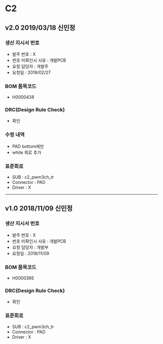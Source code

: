 # C2

## v2.0 2019/03/18 신민정

### 생산 지시서 번호
* 발주 번호 : X
* 번호 미확인시 사유 : 개발PCB
* 요청 담당자 : 개발주
* 요청일 : 2019/02/27

###  BOM 품목코드
* H0000438

### DRC(Design Rule Check)
* 확인

### 수정 내역
* PAD bottom에만
* white 회로 추가

### 표준회로
* SUB : c2_pwm3ch_tr
* Connector : PAD 
* Driver :  X

----------

## v1.0 2018/11/09 신민정

### 생산 지시서 번호
* 발주 번호 : X
* 번호 미확인시 사유 : 개발PCB
* 요청 담당자 : 개발부
* 요청일 : 2018/11/09

###  BOM 품목코드
* H0000365

### DRC(Design Rule Check)
* 확인

### 표준회로
* SUB : c2_pwm3ch_tr
* Connector : PAD 
* Driver :  X
